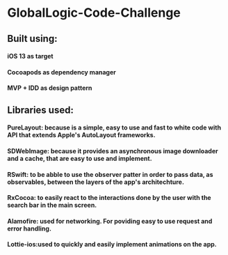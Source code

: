 # GlobalLogic-Code-Challenge

## Built using:
#### iOS 13 as target
#### Cocoapods as dependency manager
#### MVP + IDD as design pattern

## Libraries used: 
#### PureLayout: because is a simple, easy to use and fast to white code with API that extends Apple's AutoLayout frameworks.
#### SDWebImage: because it provides an asynchronous image downloader and a cache, that are easy to use and implement.  
#### RSwift: to be abble to use the observer patter in order to pass data, as observables, between the layers of the app's architechture.
#### RxCocoa: to easily react to the interactions done by the user with the search bar in the main screen.
#### Alamofire: used for networking. For poviding easy to use request and error handling. 
#### Lottie-ios:used to quickly and easily implement animations on the app. 
